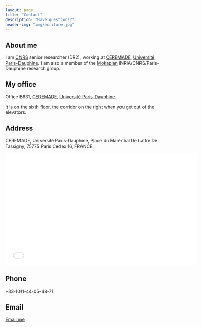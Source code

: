 ```yaml
---
layout: page
title: "Contact"
description: "Have questions?"
header-img: "img/ecriture.jpg"
---
```


About me
---------------

I am [CNRS](http://www.cnrs.fr/) senior researcher (DR2), working at [CEREMADE](https://www.ceremade.dauphine.fr/), [Université Paris-Dauphine](http://www.dauphine.fr/). I am also a member of the [Mokaplan](https://team.inria.fr/mokaplan/) INRIA/CNRS/Paris-Dauphine research group.

My office
---------------

Office B631, [CEREMADE](https://www.ceremade.dauphine.fr/), [Université Paris-Dauphine](http://www.dauphine.fr/).

It is on the sixth floor, the corridor on the right when you get out of the elevators. 

Address
--------------


CEREMADE, Université Paris-Dauphine, Place du Maréchal De Lattre De Tassigny, 75775 Paris Cedex 16, FRANCE.

<iframe src="/baidumap.html"
width="600"
height="350"
frameborder="0"
style="border:0"></iframe>

Phone
---------------

+33-(0)1-44-05-48-71

Email
---------------

[Email me](mailto:gabriel.peyre'at'ceremade.dauphine.fr)
